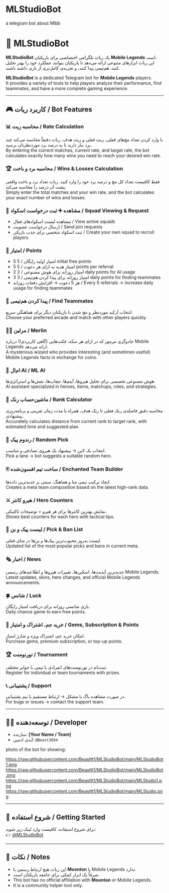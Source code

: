 # MLStudioBot
a telegram bot about Mlbb
# 🤖 MLStudioBot

**MLStudioBot** یک ربات تلگرامی اختصاصی برای بازیکنان **Mobile Legends** است.  
این ربات ابزارهای متنوعی ارائه می‌دهد تا بازیکنان بتوانند عملکرد خود را بهتر تحلیل کنند، هم‌تیمی پیدا کنند، و تجربه‌ی کامل‌تری از بازی داشته باشند.

**MLStudioBot** is a dedicated Telegram bot for **Mobile Legends** players.  
It provides a variety of tools to help players analyze their performance, find teammates, and have a more complete gaming experience.

---

## 🎮 کاربرد ربات / Bot Features

### 📊 محاسبه ریت / Rate Calculation
با وارد کردن تعداد مچ‌های فعلی، ریت فعلی و ریت هدف، ربات دقیقاً محاسبه می‌کند چند برد نیاز دارید تا به درصد برد موردنظرتان برسید.  
By entering the current matches, current rate, and target rate, the bot calculates exactly how many wins you need to reach your desired win rate.

### 🏆 محاسبه برد و باخت / Wins & Losses Calculation
فقط کافیست تعداد کل مچ و درصد برد خود را وارد کنید. ربات تعداد برد و باخت واقعی پشت آن درصد را محاسبه می‌کند.  
Simply enter the total matches and your win rate, and the bot calculates your exact number of wins and losses.

### 👥 مشاهده ➕ ثبت درخواست اسکواد / Squad Viewing & Request
- مشاهده لیست اسکوادهای فعال / View active squads  
- ارسال درخواست عضویت / Send join requests  
- ثبت اسکواد شخصی برای جذب بازیکن / Create your own squad to recruit players  

### 🌟 امتیاز / Points
- 5 امتیاز اولیه رایگان / 5 initial free points  
- 5 امتیاز هدیه به ازای هر دعوت / 5 points per referral  
- 2 امتیاز روزانه برای هوش مصنوعی / 2 daily points for AI usage  
- 3 امتیاز روزانه برای پیدا کردن هم‌تیمی / 3 daily points for finding teammates  
- هر 5 دعوت → افزایش دفعات روزانه / Every 5 referrals → increase daily usage for finding teammates  

### 🎲 پیدا کردن هم‌تیمی / Find Teammates
انتخاب آرکید موردنظر و مچ شدن با بازیکنان دیگر برای هماهنگی سریع.  
Choose your preferred arcade and match with other players quickly.

### 🧙‍♂️ مرلین / Merlin
جادوگری مرموز که در ازای هر سکه، فکت‌هایی (گاهی کاربردی!) درباره Mobile Legends ارائه می‌دهد.  
A mysterious wizard who provides interesting (and sometimes useful) Mobile Legends facts in exchange for coins.

### 🧬 ام‌ال AI / ML AI
هوش مصنوعی تخصصی برای تحلیل هیروها، آیتم‌ها، مچاپ‌ها، نقش‌ها و استراتژی‌ها.  
AI assistant specialized in heroes, items, matchups, roles, and strategies.

### 🧮 ماشین‌حساب رنک / Rank Calculator
محاسبه دقیق فاصله‌ی رنک فعلی تا رنک هدف، همراه با مدت زمان تقریبی و برنامه‌ریزی پیشنهادی.  
Accurately calculates distance from current rank to target rank, with estimated time and suggested plan.

### 🎯 رندوم پیک / Random Pick
انتخاب یک لاین → پیشنهاد یک هیروی تصادفی و مناسب.  
Pick a lane → bot suggests a suitable random hero.

### 🃏 ساخت تیم افسون‌شده / Enchanted Team Builder
ایجاد ترکیب تیمی متا و هماهنگ، مبتنی بر جدیدترین داده‌ها.  
Creates a meta team composition based on the latest high-rank data.

### ⚔️ هیرو کانتر / Hero Counters
نمایش بهترین کانترها برای هر هیرو + توضیحات تاکتیکی.  
Shows best counters for each hero with tactical tips.

### 📜 لیست پیک و بن / Pick & Ban List
لیست به‌روز محبوب‌ترین پیک‌ها و بن‌ها در متای فعلی.  
Updated list of the most popular picks and bans in current meta.

### 🗞 اخبار / News
جدیدترین آپدیت‌ها، اسکین‌ها، تغییرات هیروها و اطلاعیه‌های رسمی Mobile Legends.  
Latest updates, skins, hero changes, and official Mobile Legends announcements.

### 🍀 شانس / Luck
بازی شانسی روزانه برای دریافت امتیاز رایگان.  
Daily chance game to earn free points.

### 💎 خرید جم، اشتراک و امتیاز / Gems, Subscription & Points
امکان خرید جم، اشتراک ویژه و شارژ امتیاز.  
Purchase gems, premium subscription, or top-up points.

### 🏆 تورنومنت / Tournament
ثبت‌نام در تورنومنت‌های انفرادی یا تیمی با جوایز مختلف.  
Register for individual or team tournaments with prizes.

### 📞 پشتیبانی / Support
در صورت مشاهده باگ یا مشکل → ارتباط مستقیم با تیم پشتیبانی.  
For bugs or issues → contact the support team.

---

## 🧑‍💻 توسعه‌دهنده / Developer
- سازنده: **[Your Name / Team]**  
- آیدی ادمین: `@Beast3694`

photo of the bot for showing:

https://raw.githubusercontent.com/Beasttt1/MLStudioBot/main/MLStudioBot1.png
      https://raw.githubusercontent.com/Beasttt1/MLStudioBot/main/MLStudioBot.png
      https://raw.githubusercontent.com/Beasttt1/MLStudioBot/main/MLStudio1.png
      https://raw.githubusercontent.com/Beasttt1/MLStudioBot/main/MLStudio.png

---

## 🚀 شروع استفاده / Getting Started
برای شروع استفاده، کافیست وارد لینک زیر شوید:  
👉 [@MLStudioBot](https://t.me/MLStudioBot)

---

## 📌 نکات / Notes
- این ربات هیچ ارتباط رسمی با **Moonton** یا Mobile Legends ندارد.  
- صرفاً یک ابزار کمکی برای جامعه بازیکنان است.  
- This bot has no official affiliation with **Moonton** or Mobile Legends.  
- It is a community helper tool only.